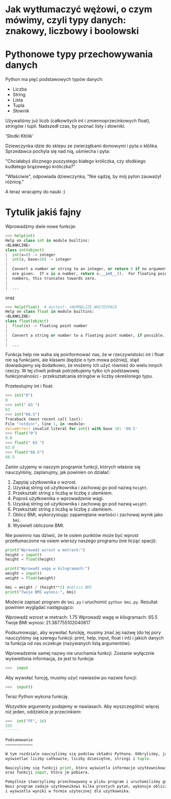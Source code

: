 Jak wytłumaczyć wężowi, o czym mówimy, czyli typy danych: znakowy, liczbowy i boolowski
======================================================================================

Pythonowe typy przechowywania danych
====================================

Python ma pięć podstawowych typów danych:
- Liczba
- String
- Lista
- Tupla
- Słownik

Używaliśmy już liczb (całkowitych int i zmiennoprzecinkowych float), stringów i tupli. Nadszedł czas, by poznać
listy i słowniki.

'Słodki Kłólik'

Dziewczynka idzie do sklepu ze zwierzątkami domowymi i pyta o kłólika.
Sprzedawca pochyla się nad nią, uśmiecha i pyta:

"Chciałabyś ślicznego puszystego białego króliczka,
czy słodkiego kudłatego brązowego króliczka?"

"Właściwie", odpowiada dziewczynka, "Nie sądzę, by mój pyton zauważył różnicę."

A teraz wracajmy do nauki :)

Tytulik jakiś fajny
====================================

Wprowadźmy dwie nowe funkcje:

```python
>>> help(int)
Help on class int in module builtins:
<BLANKLINE>
class int(object)
|  int(x=0) -> integer
|  int(x, base=10) -> integer
|
|  Convert a number or string to an integer, or return 0 if no arguments
|  are given.  If x is a number, return x.__int__().  For floating point
|  numbers, this truncates towards zero.
|
|  ...
```

oraz

```python
>>> help(float)  # doctest: +NORMALIZE_WHITESPACE
Help on class float in module builtins:
<BLANKLINE>
class float(object)
|  float(x) -> floating point number
|
|  Convert a string or number to a floating point number, if possible.
|
|  ...
```

Funkcja help nie waha się poinformować nas, że w rzeczywistości int i float
nie są funkcjami, ale klasami (będzie o tym mowa później), stąd dowiadujemy się
dodatkowo, że możemy ich użyć również do wielu innych rzeczy. W tej chwili
jednak potrzebujemy tylko ich podstawowej funkcjonalności - przekształcania
stringów w liczby określonego typu.

Przetestujmy int i float:

```python
>>> int("0")
0
>>> int(" 63 ")
63
>>> int("60.5")
Traceback (most recent call last):
File "<stdin>", line 1, in <module>
ValueError: invalid literal for int() with base 10: '60.5'
>>> float("0")
0.0
>>> float(" 63 ")
63.0
>>> float("60.5")
60.5
```

Zanim użyjemy w naszym programie funkcji, których właśnie się nauczyliśmy,
zaplanujmy, jak powinien on działać:

1.  Zapytaj użytkownika o wzrost.
2.  Uzyskaj string od użytkownika i zachowaj go pod nazwą `height`.
3.  Przekształć string z liczbą w liczbę z ułamkiem.
4.  Poproś użytkownika o wprowadzenie wagi.
5.  Uzyskaj string od użytkownika i zachowaj go pod nazwą `weight`.
6.  Przekształć string z liczbą w liczbę z ułamkiem.
7.  Oblicz BMI, wykorzystując zapamiętane wartości i zachowaj wynik jako `bmi`.
8.  Wyświetl obliczone BMI.

Nie powinno nas dziwić, że te osiem punktów może być wprost
przetłumaczone na osiem wierszy naszego programu (nie licząc spacji):


```python
print("Wprowadź wzrost w metrach:")
height = input()
height = float(height)

print("Wprowadź wagę w kilogramach:")
weight = input()
weight = float(weight)

bmi = weight / (height**2) #oblicz BMI
print("Twoje BMI wynosi:", bmi)
```

Możecie zapisać program do `bmi.py` i uruchomić `python bmi.py`. Rezultat
powinien wyglądać następująco:


Wprowadź wzrost w metrach:
1.75
Wprowadź wagę w kilogramach:
65.5
Twoje BMI wynosi: 21.387755102040817


Podsumowując, aby wywołać funckję, musimy znać jej nazwę (do tej pory
nauczyliśmy się szeregu funkcji: print, help, input, float i int) i jakich
danych ta funkcja od nas oczekuje (nazywanych listą argumentów).

Wprowadzenie samej nazwy nie uruchamia funkcji. Zostanie wyłącznie wyświetlona
informacja, że jest to funkcja:

```python
>>>  input 
```

Aby wywołać funcję, musimy użyć nawiasów po nazwie funcji:

```python
>>>  input()
```

Teraz Python wykona funkcję.

Wszystkie argumenty podajemy w nawiasach. Aby wyszczególnić więcej niż jeden,
oddzielcie je przecinkiem:

```python
>>>  int("FF", 16)
255
''''''

Podsumowanie
============

W tym rozdziale nauczyliśmy się podstaw składni Pythona. Odkryliśmy, jak
wyświetlać liczby całkowite, liczby dziesiętne, stringi i tuple.

Nauczyliśmy się funkcji print, która wyświetla informacje użytkownikowi
oraz funkcji input, która je pobiera.

Pomyślnie stworzyliśmy przechowywany w pliku program i uruchomiliśmy go.
Nasz program zadaje użytkownikowi kilka prostych pytań, wykonuje obliczenia
i wyświetla wyniki w formie użytecznej dla użytkownika.
